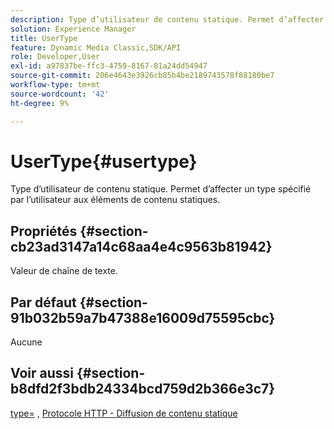 ```yaml
---
description: Type d’utilisateur de contenu statique. Permet d’affecter un type spécifié par l’utilisateur aux éléments de contenu statiques.
solution: Experience Manager
title: UserType
feature: Dynamic Media Classic,SDK/API
role: Developer,User
exl-id: a97837be-ffc3-4759-8167-81a24dd54947
source-git-commit: 206e4643e3926cb85b4be2189743578f88180be7
workflow-type: tm+mt
source-wordcount: '42'
ht-degree: 9%

---
```


# UserType{#usertype}

Type d’utilisateur de contenu statique. Permet d’affecter un type spécifié par l’utilisateur aux éléments de contenu statiques.

## Propriétés {#section-cb23ad3147a14c68aa4e4c9563b81942}

Valeur de chaîne de texte.

## Par défaut {#section-91b032b59a7b47388e16009d75595cbc}

Aucune

## Voir aussi {#section-b8dfd2f3bdb24334bcd759d2b366e3c7}

[type=](/help/aem-is-ir-api/is-api/http-ref/image-serving-api-ref/c-http-protocol-reference/c-command-reference/r-type.md) , [Protocole HTTP - Diffusion de contenu statique](/help/aem-is-ir-api/is-api/http-ref/image-serving-api-ref/c-http-protocol-reference/c-syntax-and-features/r-serving-static-non-image-content.md)
